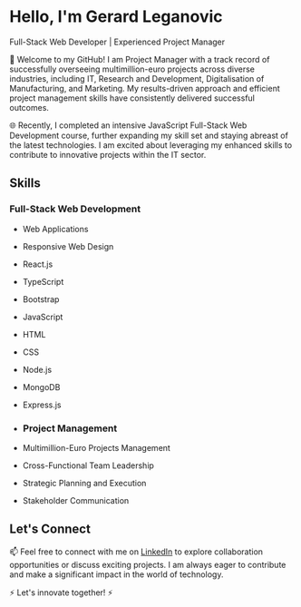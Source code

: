 # Hello, I'm Gerard Leganovic

Full-Stack Web Developer | Experienced Project Manager

🚀 Welcome to my GitHub! I am Project Manager with a track record of successfully overseeing multimillion-euro projects across diverse industries, including IT, Research and Development, Digitalisation of Manufacturing, and Marketing. My results-driven approach and efficient project management skills have consistently delivered successful outcomes.

🌐 Recently, I completed an intensive JavaScript Full-Stack Web Development course, further expanding my skill set and staying abreast of the latest technologies. I am excited about leveraging my enhanced skills to contribute to innovative projects within the IT sector.

## Skills

### Full-Stack Web Development
- Web Applications
- Responsive Web Design
- React.js
- TypeScript
- Bootstrap
- JavaScript
- HTML
- CSS
- Node.js
- MongoDB
- Express.js

- ### Project Management
- Multimillion-Euro Projects Management
- Cross-Functional Team Leadership
- Strategic Planning and Execution
- Stakeholder Communication

## Let's Connect

📫 Feel free to connect with me on [LinkedIn](https://www.linkedin.com/in/gerardleganovic/) to explore collaboration opportunities or discuss exciting projects. I am always eager to contribute and make a significant impact in the world of technology.

⚡ Let's innovate together! ⚡
